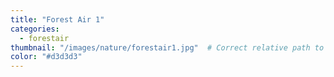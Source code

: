 ```yaml
---
title: "Forest Air 1"
categories:
  - forestair
thumbnail: "/images/nature/forestair1.jpg"  # Correct relative path to static folder
color: "#d3d3d3"
---
```

